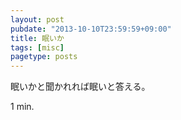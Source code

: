```yaml
---
layout: post
pubdate: "2013-10-10T23:59:59+09:00"
title: 眠いか
tags: [misc]
pagetype: posts
---
```

眠いかと聞かれれば眠いと答える。

1 min.
